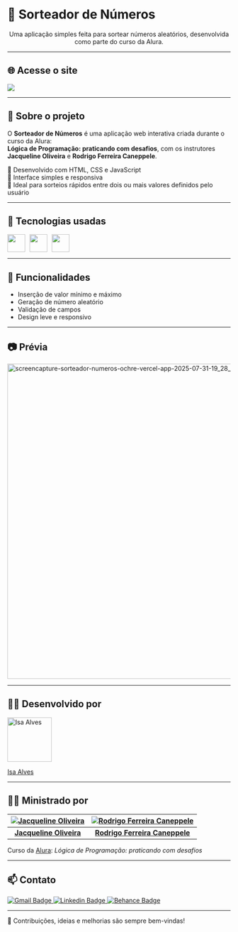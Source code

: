 <h1>
  🔢 Sorteador de Números
</h1>

<p align="center">
  Uma aplicação simples feita para sortear números aleatórios, desenvolvida como parte do curso da Alura.
</p>

---

## 🌐 Acesse o site

<a href="https://sorteador-numeros-ochre.vercel.app/" target="_blank">
  <img src="https://img.shields.io/badge/Visitar%20Site-8a71c9?style=flat-square&logo=vercel&logoColor=white"/>
</a>

---

## 📌 Sobre o projeto

O **Sorteador de Números** é uma aplicação web interativa criada durante o curso da Alura:  
**Lógica de Programação: praticando com desafios**, com os instrutores **Jacqueline Oliveira** e **Rodrigo Ferreira Caneppele**.

🔹 Desenvolvido com HTML, CSS e JavaScript  
🔹 Interface simples e responsiva  
🔹 Ideal para sorteios rápidos entre dois ou mais valores definidos pelo usuário

---

## 🚀 Tecnologias usadas

<div style="display: flex; gap: 10px;">
  <img src="https://cdn.jsdelivr.net/gh/devicons/devicon@latest/icons/html5/html5-original.svg" width="40" height="40"/>
  <img src="https://cdn.jsdelivr.net/gh/devicons/devicon@latest/icons/css3/css3-original.svg" width="40" height="40"/>
  <img src="https://cdn.jsdelivr.net/gh/devicons/devicon@latest/icons/javascript/javascript-original.svg" width="40" height="40"/>
</div>

---

## 🧠 Funcionalidades

- Inserção de valor mínimo e máximo
- Geração de número aleatório
- Validação de campos
- Design leve e responsivo

---

## 📷 Prévia

<img width="1366" height="711" alt="screencapture-sorteador-numeros-ochre-vercel-app-2025-07-31-19_28_47" src="https://github.com/user-attachments/assets/4877a70c-28b8-49a4-9312-18984dd9db2e" />


---

## 👩‍💻 Desenvolvido por

<a href="https://github.com/isalvesb">
  <img src="https://avatars.githubusercontent.com/u/168914434?v=4" width="100px;" alt="Isa Alves"/>
  <br/>
  <p>Isa Alves</p>
</a>

---

## 👨‍🏫 Ministrado por

| [![Jacqueline Oliveira](https://github.com/jacqueline-oliveira.png?size=100)](https://github.com/jacqueline-oliveira) | [![Rodrigo Ferreira Caneppele](https://github.com/rcaneppele.png?size=100)](https://github.com/rcaneppele) |
|:--:|:--:|
| **[Jacqueline Oliveira](https://github.com/jacqueline-oliveira)** | **[Rodrigo Ferreira Caneppele](https://github.com/rcaneppele)** |


Curso da [Alura](https://www.alura.com.br/): *Lógica de Programação: praticando com desafios*

---

## 📫 Contato

<a href="mailto:alvesisamara254@gmail.com">
  <img src="https://img.shields.io/badge/Gmail-795690?style=flat-square&labelColor=795690&logo=gmail&logoColor=white" alt="Gmail Badge"/>
</a>
<a href="https://www.linkedin.com/in/isalvesb" target="_blank">
    <img src="https://img.shields.io/badge/LinkedIn-8a71c9?style=flat-square&labelColor=8a71c9&logo=linkedin&logoColor=white" alt="Linkedin Badge" />

</a>
<a href="https://www.behance.net/isaalves" target="_blank">
    <img src="https://img.shields.io/badge/Behance-391b49?style=flat-square&labelColor=391b49&logo=behance" alt="Behance Badge"/>
</a>

---

🧪 Contribuições, ideias e melhorias são sempre bem-vindas!
